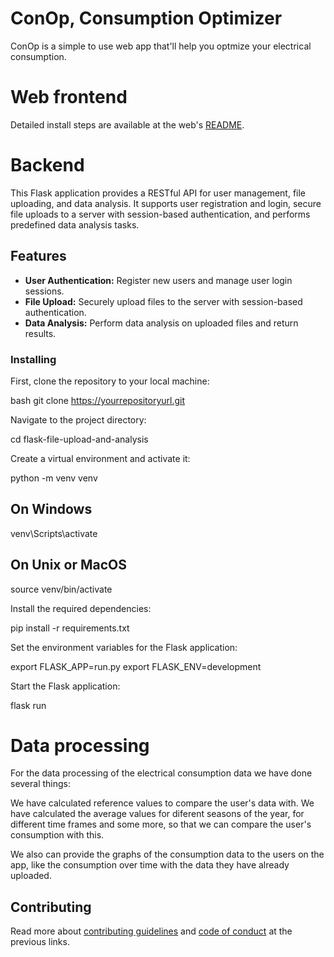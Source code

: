 # ConOp, Consumption Optimizer

ConOp is a simple to use web app that'll help you optmize your electrical consumption.

# Web frontend

Detailed install steps are available at the web's [README](./web/README.md).

# Backend

This Flask application provides a RESTful API for user management, file uploading, and data analysis. It supports user registration and login, secure file uploads to a server with session-based authentication, and performs predefined data analysis tasks.

## Features

- **User Authentication:** Register new users and manage user login sessions.
- **File Upload:** Securely upload files to the server with session-based authentication.
- **Data Analysis:** Perform data analysis on uploaded files and return results.

### Installing

First, clone the repository to your local machine:

bash
git clone https://yourrepositoryurl.git

Navigate to the project directory:

cd flask-file-upload-and-analysis

Create a virtual environment and activate it:

python -m venv venv
## On Windows
venv\Scripts\activate
## On Unix or MacOS
source venv/bin/activate

Install the required dependencies:

pip install -r requirements.txt

Set the environment variables for the Flask application:

export FLASK_APP=run.py
export FLASK_ENV=development

Start the Flask application:

flask run

# Data processing

For the data processing of the electrical consumption data we have done several things:

We have calculated reference values to compare the user's data with. We have calculated the average values for diferent seasons of the year, for different time frames and some more, so that we can compare the user's consumption with this.

We also can provide the graphs of the consumption data to the users on the app, like the consumption over time with the data they have already uploaded.

## Contributing

Read more about [contributing guidelines](./CONTRIBUTING.md) and [code of conduct](./CODE_OF_CONDUCT.md) at the previous links.
